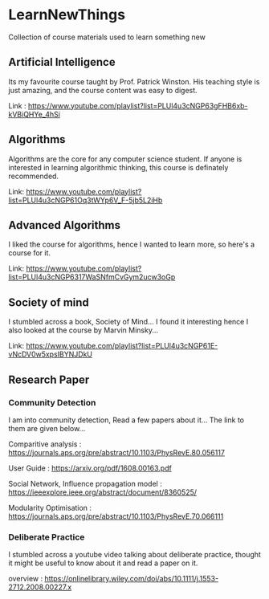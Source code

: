 # LearnNewThings
Collection of course materials used to learn something new

## Artificial Intelligence
Its my favourite course taught by Prof. Patrick Winston. His teaching style is just amazing, and the course content was easy to digest.

Link : https://www.youtube.com/playlist?list=PLUl4u3cNGP63gFHB6xb-kVBiQHYe_4hSi

## Algorithms

Algorithms are the core for any computer science student. If anyone is interested in learning algorithmic thinking, this course is definately recommended.

Link: https://www.youtube.com/playlist?list=PLUl4u3cNGP61Oq3tWYp6V_F-5jb5L2iHb

## Advanced Algorithms

I liked the course for algorithms, hence I wanted to learn more, so here's a course for it.

Link: https://www.youtube.com/playlist?list=PLUl4u3cNGP6317WaSNfmCvGym2ucw3oGp


## Society of mind

I stumbled across a book, Society of Mind... I found it interesting hence I also looked at the course by Marvin Minsky...

Link: https://www.youtube.com/playlist?list=PLUl4u3cNGP61E-vNcDV0w5xpsIBYNJDkU


## Research Paper

### Community Detection
I am into community detection, Read a few papers about it... The link to them are given below...

Comparitive analysis : https://journals.aps.org/pre/abstract/10.1103/PhysRevE.80.056117

User Guide : https://arxiv.org/pdf/1608.00163.pdf

Social Network, Influence propagation model : https://ieeexplore.ieee.org/abstract/document/8360525/

Modularity Optimisation : https://journals.aps.org/pre/abstract/10.1103/PhysRevE.70.066111

### Deliberate Practice

I stumbled across a youtube video talking about deliberate practice, thought it might be useful to know about it and read a paper on it.

overview : https://onlinelibrary.wiley.com/doi/abs/10.1111/j.1553-2712.2008.00227.x


